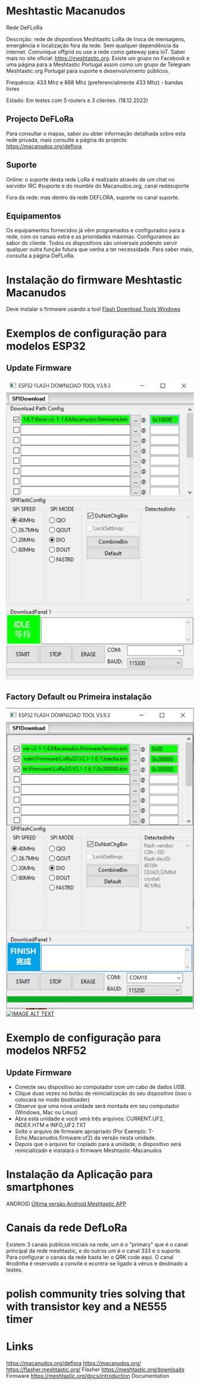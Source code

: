 # Meshtastic Macanudos
Rede DeFLoRa

Descrição: rede de dispostivos Meshtastic LoRa de troca de mensagens, emergência e localização fora da rede. Sem qualquer dependência da internet. Comunique offgrid ou use a rede como gateway para IoT. Saber mais no site oficial: https://meshtastic.org. Existe um grupo no Facebook e uma página para a Meshtastic Portugal  assim como um grupo de Telegram Meshtastic.org Portugal para suporte e desenvolvimento públicos. 

Frequência: 433 Mhz e 868 Mhz (preferencialmente 433 Mhz) - bandas livres

Estado: Em testes com 5 routers e 3 clientes. (18.12.2022)

## Projecto DeFLoRa

Para consultar o mapas, saber ou obter informação detalhada sobre esta rede privada, mais consulte a página do projecto: https://macanudos.org/deflora

## Suporte

Online: o suporte desta rede LoRa é realizado através de um chat no servidor IRC #suporte e do mumble do Macanudos.org, canal redesuporte

Fora da rede: mas dentro da rede DEFLORA, suporte no canal suporte.

## Equipamentos
Os equipamentos fornecidos já vêm programados e configurados para a rede, com os canais extra e as prioridades máximas. Configuramos ao sabor do cliente. Todos os dispositivos são universais podendo servir qualquer outra função futura que venha a ter necessidade. Para saber mais, consulta a página DeFLoRa.

# Instalação do firmware Meshtastic Macanudos

Deve instalar o firmware usando a tool [Flash Download Tools	Windows](https://www.espressif.com/en/support/download/other-tools)

# Exemplos de configuração para modelos ESP32

## Update Firmware

![Update](imagens/Exemplo-configuração-Update.png)

## Factory Default ou Primeira instalação

![Factory Default](imagens/Exemplo-configuração-Factory-Default.png)
[![IMAGE ALT TEXT](http://img.youtube.com/vi/lWcONNrydQE/0.jpg)](https://www.youtube.com/watch?v=lWcONNrydQE "Meshtastic Macanudos")
# Exemplo de configuração para modelos NRF52

## Update Firmware

* Conecte seu dispositivo ao computador com um cabo de dados USB.
* Clique duas vezes no botão de reinicialização do seu dispositivo (isso o colocará no modo bootloader)
* Observe que uma nova unidade será montada em seu computador (Windows, Mac ou Linux)
* Abra esta unidade e você verá três arquivos: CURRENT.UF2, INDEX.HTM e INFO_UF2.TXT
* Solte o arquivo de firmware apropriado (Por Exemplo: T-Echo.Macanudos.firmware.uf2) da versão nesta unidade.
* Depois que o arquivo for copiado para a unidade, o dispositivo será reinicializado e instalará o firmware Meshtastic-Macanudos

# Instalação da Aplicação para smartphones 

ANDROID [Última versão Android Meshtastic APP](https://github.com/roltel/meshtastic-macanudos/raw/main/Android/Meshtastic_Android_V2.0.11.apk)

# Canais da rede DefLoRa

Existem 3 canais publicos iniciais na rede, um é o "primary" que é o canal principal da rede meshtastic, e do outros um é o canal 333 e o suporte.
Para configurar o canais da rede basta ler o QRK code aqui.
O canal #rodinha é reservado a convite e econtra-se ligado à vénus e destinado a testes.

# polish community tries solving that with transistor key and a NE555 timer

# Links

https://macanudos.org/deflora
https://macanudos.org/
https://flasher.meshtastic.org/ Flasher
https://meshtastic.org/downloads Firmware
https://meshtastic.org/docs/introduction Documentation

